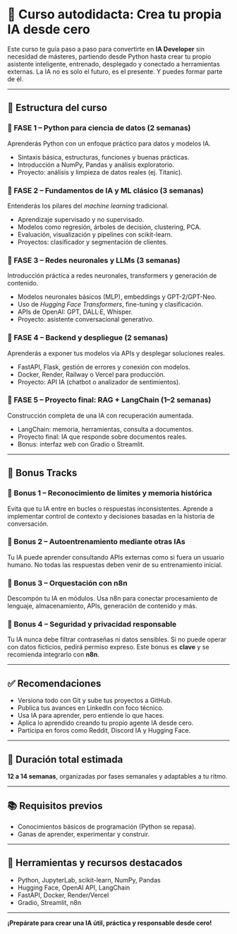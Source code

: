 # 🧠 Curso autodidacta: Crea tu propia IA desde cero

Este curso te guía paso a paso para convertirte en **IA Developer** sin necesidad de másteres, partiendo desde Python hasta crear tu propio asistente inteligente, entrenado, desplegado y conectado a herramientas externas. La IA no es solo el futuro, es el presente. Y puedes formar parte de él.

---

## 🧩 Estructura del curso

### 🔹 FASE 1 – Python para ciencia de datos (2 semanas)

Aprenderás Python con un enfoque práctico para datos y modelos IA.

- Sintaxis básica, estructuras, funciones y buenas prácticas.
- Introducción a NumPy, Pandas y análisis exploratorio.
- Proyecto: análisis y limpieza de datos reales (ej. Titanic).

### 🔹 FASE 2 – Fundamentos de IA y ML clásico (3 semanas)

Entenderás los pilares del *machine learning* tradicional.

- Aprendizaje supervisado y no supervisado.
- Modelos como regresión, árboles de decisión, clustering, PCA.
- Evaluación, visualización y pipelines con scikit-learn.
- Proyectos: clasificador y segmentación de clientes.

### 🔹 FASE 3 – Redes neuronales y LLMs (3 semanas)

Introducción práctica a redes neuronales, transformers y generación de contenido.

- Modelos neuronales básicos (MLP), embeddings y GPT-2/GPT-Neo.
- Uso de *Hugging Face Transformers*, fine-tuning y clasificación.
- APIs de OpenAI: GPT, DALL·E, Whisper.
- Proyecto: asistente conversacional generativo.

### 🔹 FASE 4 – Backend y despliegue (2 semanas)

Aprenderás a exponer tus modelos vía APIs y desplegar soluciones reales.

- FastAPI, Flask, gestión de errores y conexión con modelos.
- Docker, Render, Railway o Vercel para producción.
- Proyecto: API IA (chatbot o analizador de sentimientos).

### 🔹 FASE 5 – Proyecto final: RAG + LangChain (1–2 semanas)

Construcción completa de una IA con recuperación aumentada.

- LangChain: memoria, herramientas, consulta a documentos.
- Proyecto final: IA que responde sobre documentos reales.
- Bonus: interfaz web con Gradio o Streamlit.

---

## 💎 Bonus Tracks

### 🔸 Bonus 1 – Reconocimiento de límites y memoria histórica

Evita que tu IA entre en bucles o respuestas inconsistentes. Aprende a implementar control de contexto y decisiones basadas en la historia de conversación.

### 🔸 Bonus 2 – Autoentrenamiento mediante otras IAs

Tu IA puede aprender consultando APIs externas como si fuera un usuario humano. No todas las respuestas deben venir de su entrenamiento inicial.

### 🔸 Bonus 3 – Orquestación con n8n

Descompón tu IA en módulos. Usa n8n para conectar procesamiento de lenguaje, almacenamiento, APIs, generación de contenido y más.

### 🔸 Bonus 4 – Seguridad y privacidad responsable

Tu IA nunca debe filtrar contraseñas ni datos sensibles. Si no puede operar con datos ficticios, pedirá permiso expreso. Este bonus es **clave** y se recomienda integrarlo con **n8n**.

---

## ✅ Recomendaciones

- Versiona todo con Git y sube tus proyectos a GitHub.
- Publica tus avances en LinkedIn con foco técnico.
- Usa IA para aprender, pero entiende lo que haces.
- Aplica lo aprendido creando tu propio agente IA desde cero.
- Participa en foros como Reddit, Discord IA y Hugging Face.

---

## 📅 Duración total estimada

**12 a 14 semanas**, organizadas por fases semanales y adaptables a tu ritmo.

---

## 📚 Requisitos previos

- Conocimientos básicos de programación (Python se repasa).
- Ganas de aprender, experimentar y construir.

---

## 📌 Herramientas y recursos destacados

- Python, JupyterLab, scikit-learn, NumPy, Pandas
- Hugging Face, OpenAI API, LangChain
- FastAPI, Docker, Render/Vercel
- Gradio, Streamlit, n8n

---

**¡Prepárate para crear una IA útil, práctica y responsable desde cero!**
